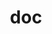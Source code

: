 ---
title: "doc"
layout: category
permalink: /categories/doc/
author_profile: true
taxonomy: doc
sidebar:
  nav: "categories"
---